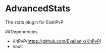 # AdvancedStats
The stats plugin for ExellPvP

##Depenencies
* KitPvP(https://github.com/Exellanix/KitPvP)
* Vault
